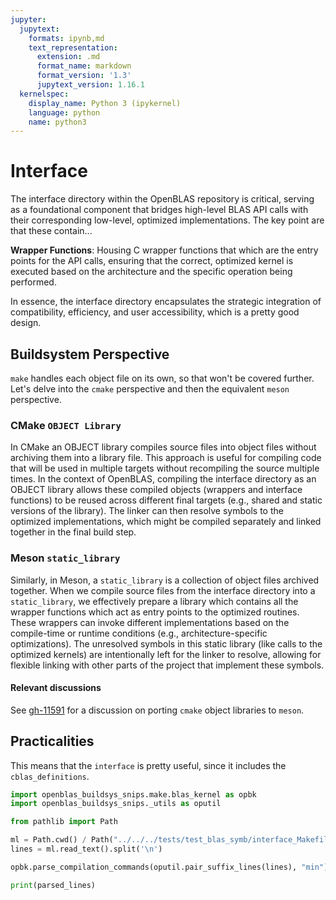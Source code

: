 ```yaml
---
jupyter:
  jupytext:
    formats: ipynb,md
    text_representation:
      extension: .md
      format_name: markdown
      format_version: '1.3'
      jupytext_version: 1.16.1
  kernelspec:
    display_name: Python 3 (ipykernel)
    language: python
    name: python3
---
```


# Interface

The interface directory within the OpenBLAS repository is critical, serving as a
foundational component that bridges high-level BLAS API calls with their
corresponding low-level, optimized implementations. The key point are that these
contain...

**Wrapper Functions**: Housing C wrapper functions that which are the entry
points for the API calls, ensuring that the correct, optimized kernel is
executed based on the architecture and the specific operation being performed.

In essence, the interface directory encapsulates the strategic integration of
compatibility, efficiency, and user accessibility, which is a pretty good
design.

## Buildsystem Perspective

`make` handles each object file on its own, so that won't be covered further.
Let's delve into the `cmake` perspective and then the equivalent `meson`
perspective.

### CMake `OBJECT Library`

In CMake an OBJECT library compiles source files into object files without
archiving them into a library file. This approach is useful for compiling code
that will be used in multiple targets without recompiling the source multiple
times. In the context of OpenBLAS, compiling the interface directory as an
OBJECT library allows these compiled objects (wrappers and interface functions)
to be reused across different final targets (e.g., shared and static versions of
the library). The linker can then resolve symbols to the optimized
implementations, which might be compiled separately and linked together in the
final build step.

### Meson `static_library`

Similarly, in Meson, a `static_library` is a collection of object files archived
together. When we compile source files from the interface directory into a
`static_library`, we effectively prepare a library which contains all the
wrapper functions which act as entry points to the optimized routines. These
wrappers can invoke different implementations based on the compile-time or
runtime conditions (e.g., architecture-specific optimizations). The unresolved
symbols in this static library (like calls to the optimized kernels) are
intentionally left for the linker to resolve, allowing for flexible linking with
other parts of the project that implement these symbols.

#### Relevant discussions

See [gh-11591](https://github.com/mesonbuild/meson/discussions/11591) for a
discussion on porting `cmake` object libraries to `meson`.

## Practicalities

This means that the `interface` is pretty useful, since it includes the
`cblas_definitions`.

```python
import openblas_buildsys_snips.make.blas_kernel as opbk
import openblas_buildsys_snips._utils as oputil

from pathlib import Path
```

```python
ml = Path.cwd() / Path("../../../tests/test_blas_symb/interface_Makefile")
lines = ml.read_text().split('\n')
```

```python
opbk.parse_compilation_commands(oputil.pair_suffix_lines(lines), "min")
```

```python
print(parsed_lines)
```

```python

```

```python

```
